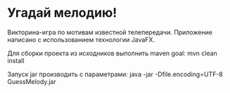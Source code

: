 # Угадай мелодию!
Викторина-игра по мотивам известной телепередачи.
Приложение написано с использованием технологии JavaFX.

Для сборки проекта из исходников выполнить maven goal: mvn clean install

Запуск jar производить с параметрами: java -jar -Dfile.encoding=UTF-8 GuessMelody.jar

